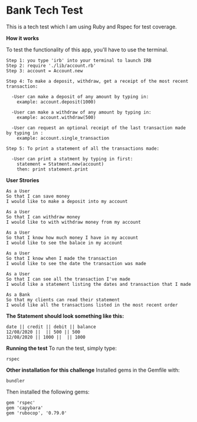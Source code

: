 # Bank Tech Test

This is a tech test which I am using Ruby and Rspec for test coverage.

**How it works**

To test the functionality of this app, you'll have to use the terminal.
```
Step 1: you type 'irb' into your terminal to launch IRB
Step 2: require './lib/account.rb'
Step 3: account = Account.new

Step 4: To make a deposit, withdraw, get a receipt of the most recent transaction:

  -User can make a deposit of any amount by typing in:
    example: account.deposit(1000)

  -User can make a withdraw of any amount by typing in:
    example: account.withdraw(500)

  -User can request an optional receipt of the last transaction made by typing in :
    example: account.single_transaction

Step 5: To print a statement of all the transactions made:

  -User can print a statment by typing in first:
    statement = Statment.new(account)
    then: print statement.print
```

**User Strories**

```
As a User
So that I can save money
I would like to make a deposit into my account
```
```
As a User
So that I can withdraw money
I would like to with withdraw money from my account
```
```
As a User
So that I know how much money I have in my account
I would like to see the balace in my account
```
```
As a User
So that I know when I made the transaction
I would like to see the date the transaction was made
```
```
As a User
So that I can see all the transaction I've made
I would like a statement listing the dates and transaction that I made
```
```
As a Bank
So that my clients can read their statement
I would like all the transactions listed in the most recent order
```

**The Statement should look something like this:**
```
date || credit || debit || balance
12/08/2020 ||  || 500 || 500
12/08/2020 || 1000 ||  || 1000 
```

**Running the test**
To run the test, simply type:
```
rspec
```
**Other installation for this challenge**
Installed gems in the Gemfile with:
```
bundler
``` 
Then installed the following gems:
```
gem 'rspec'
gem 'capybara'
gem 'rubocop', '0.79.0'
```

